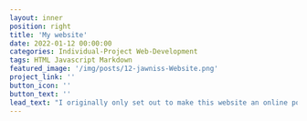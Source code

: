 ```yaml
---
layout: inner
position: right
title: 'My website'
date: 2022-01-12 00:00:00
categories: Individual-Project Web-Development
tags: HTML Javascript Markdown
featured_image: '/img/posts/12-jawniss-Website.png'
project_link: ''
button_icon: ''
button_text: ''
lead_text: "I originally only set out to make this website an online portfolio that I can always have on hand. But as I went on, more features like dark mode and embedded forms came to mind and I kept working to incorporate those changes. Prior to this I had no web development experience, but I learned HTML and Markdown and picked apart how the one page template I used operated. After working with the code, I've learned the ins and outs of a basic site and the result is what you see today!"
---
```

